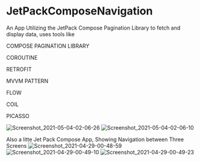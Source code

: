 # JetPackComposeNavigation
An App Utilizing the JetPack Compose Pagination Library to fetch and display data, uses tools like

COMPOSE PAGINATION LIBRARY

COROUTINE

RETROFIT

MVVM PATTERN

FLOW

COIL

PICASSO

![Screenshot_2021-05-04-02-06-26](https://user-images.githubusercontent.com/44091450/116950829-1dec3780-ac3b-11eb-814e-391954350673.png)
![Screenshot_2021-05-04-02-06-10](https://user-images.githubusercontent.com/44091450/116950838-23498200-ac3b-11eb-96fd-3004476d724d.png)

Also a litte Jet Pack Compose App, Showing Navigation between Three Screens
![Screenshot_2021-04-29-00-48-59](https://user-images.githubusercontent.com/44091450/116486462-8e154a80-a842-11eb-8360-f6b7b05261d9.png)
![Screenshot_2021-04-29-00-49-10](https://user-images.githubusercontent.com/44091450/116486465-8f467780-a842-11eb-9c13-6924b413e22a.png)
![Screenshot_2021-04-29-00-49-23](https://user-images.githubusercontent.com/44091450/116486469-9077a480-a842-11eb-81d1-2b1f2d6b7b6c.png)
